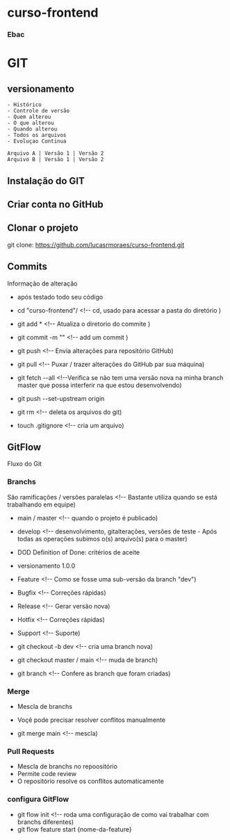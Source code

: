 # curso-frontend
### Ebac

# GIT
## versionamento

    - Histórico
    - Controle de versão
    - Quem alterou
    - O que alterou
    - Quando alterou
    - Todos os arquivos
    - Evoluçao Continua

    Arquivo A | Versão 1 | Versão 2
    Arquivo B | Versão 1 | Versão 2

## Instalação do GIT

## Criar conta no GitHub

## Clonar o projeto

git clone: https://github.com/lucasrmoraes/curso-frontend.git

## Commits

Informação de alteração

- após testado todo seu código

- cd "curso-frontend"/ <!-- cd, usado para acessar a pasta do diretório )
- git add * <!-- Atualiza o diretorio do commite )
- git commit -m "" <!-- add um commit )
- git push <!-- Envia alterações para repositório GitHub)
- git pull <!-- Puxar / trazer alterações do GitHub par sua máquina)

- git fetch --all <!--Verifica se não tem uma versão nova na minha branch master que possa interferir na que estou desenvolvendo)
- git push --set-upstream origin <!-- Sobe uma branch nova no git -->
- git rm <!-- deleta os arquivos do git)

- touch .gitignore <!-- cria um arquivo)

## GitFlow 

Fluxo do Git

### Branchs

São ramificações / versões paralelas <!-- Bastante utiliza quando se está trabalhando em equipe)

- main / master <!-- quando o projeto é publicado)
- develop <!-- desenvolvimento, gitalterações, versões de teste - Após todas as operações subimos o(s) arquivo(s) para o master)
- DOD Definition of Done: critérios de aceite
- versionamento 1.0.0

- Feature <!-- Como se fosse uma sub-versão da branch "dev")
- Bugfix <!-- Correções rápidas)
- Release <!-- Gerar versão nova)
- Hotfix <!-- Correções rápidas)
- Support <!-- Suporte)

- git checkout -b dev <!-- cria uma branch nova)
- git checkout master / main <!-- muda de branch)
- git branch <!-- Confere as branch que foram criadas)

### Merge

- Mescla de branchs
- Voçê pode precisar resolver conflitos manualmente

- git merge main <!-- mescla)

### Pull Requests

- Mescla de branchs no repoositório
- Permite code review
- O repositório resolve os conflitos automaticamente

### configura  GitFlow

- git flow init <!-- roda uma configuração de como vai trabalhar com branchs diferentes)
- git flow feature start {nome-da-feature}